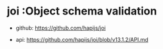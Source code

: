 # joi :Object schema validation

* github: https://github.com/hapijs/joi

* api: https://github.com/hapijs/joi/blob/v13.1.2/API.md
